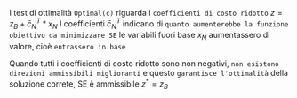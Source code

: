 I test di ottimalità `Optimal(c)` riguarda i `coefficienti di costo ridotto`
$z = z_B + \bar{c}^T_N * x_N$
I coefficienti $\bar{c}^T_N$ indicano di `quanto aumenterebbe la funzione obiettivo da minimizzare SE` le variabili fuori base $x_N$ aumentassero di valore, cioè `entrassero in base`

Quando tutti i coefficienti di costo ridotto sono non negativi, `non esistono direzioni ammissibili miglioranti` e questo `garantisce l'ottimalità` della soluzione correte, SE è ammissibile
$z^* = z_B$